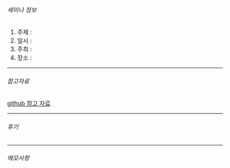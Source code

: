 
###### 세미나 정보
1. 주제 : 
2. 일시 : 
3. 주최 : 
4. 장소 : 

---
###### 참고자료
[github 참고 자료](https://github.com/awskrug/aws-serverless-workshops)

---

###### 후기

---
###### 메모사항
